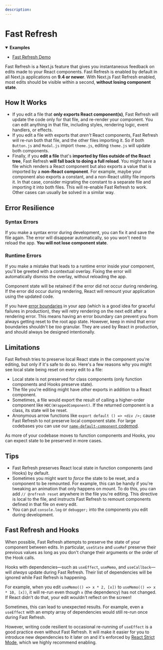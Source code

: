 ```yaml
---
description:
---
```


# Fast Refresh

<details open>
  <summary><b>Examples</b></summary>
  <ul>
    <li><a href="https://github.com/vercel/next.js/tree/canary/examples/fast-refresh-demo">Fast Refresh Demo</a></li>
  </ul>
</details>

Fast Refresh is a Next.js feature that gives you instantaneous feedback on
edits made to your React components. Fast Refresh is enabled by default in all
Next.js applications on **9.4 or newer**. With Next.js Fast Refresh enabled,
most edits should be visible within a second, **without losing component
state**.

## How It Works

- If you edit a file that **only exports React component(s)**, Fast Refresh will
  update the code only for that file, and re-render your component. You can edit
  anything in that file, including styles, rendering logic, event handlers, or
  effects.
- If you edit a file with exports that _aren't_ React components, Fast Refresh
  will re-run both that file, and the other files importing it. So if both
  `Button.js` and `Modal.js` import `theme.js`, editing `theme.js` will update
  both components.
- Finally, if you **edit a file** that's **imported by files outside of the
  React tree**, Fast Refresh **will fall back to doing a full reload**. You
  might have a file which renders a React component but also exports a value
  that is imported by a **non-React component**. For example, maybe your
  component also exports a constant, and a non-React utility file imports it. In
  that case, consider migrating the constant to a separate file and importing it
  into both files. This will re-enable Fast Refresh to work. Other cases can
  usually be solved in a similar way.

## Error Resilience

### Syntax Errors

If you make a syntax error during development, you can fix it and save the file
again. The error will disappear automatically, so you won't need to reload the
app. **You will not lose component state**.

### Runtime Errors

If you make a mistake that leads to a runtime error inside your component,
you'll be greeted with a contextual overlay. Fixing the error will automatically
dismiss the overlay, without reloading the app.

Component state will be retained if the error did not occur during rendering. If
the error did occur during rendering, React will remount your application using
the updated code.

If you have [error boundaries](https://reactjs.org/docs/error-boundaries.html)
in your app (which is a good idea for graceful failures in production), they
will retry rendering on the next edit after a rendering error. This means having
an error boundary can prevent you from always getting reset to the root app
state. However, keep in mind that error boundaries shouldn't be _too_ granular.
They are used by React in production, and should always be designed
intentionally.

## Limitations

Fast Refresh tries to preserve local React state in the component you're
editing, but only if it's safe to do so. Here's a few reasons why you might see
local state being reset on every edit to a file:

- Local state is not preserved for class components (only function components
  and Hooks preserve state).
- The file you're editing might have _other_ exports in addition to a React
  component.
- Sometimes, a file would export the result of calling a higher-order component
  like `HOC(WrappedComponent)`. If the returned component is a
  class, its state will be reset.
- Anonymous arrow functions like `export default () => <div />;` cause Fast Refresh to not preserve local component state. For large codebases you can use our [`name-default-component` codemod](/docs/advanced-features/codemods.md#name-default-component).

As more of your codebase moves to function components and Hooks, you can expect
state to be preserved in more cases.

## Tips

- Fast Refresh preserves React local state in function components (and Hooks) by
  default.
- Sometimes you might want to _force_ the state to be reset, and a component to
  be remounted. For example, this can be handy if you're tweaking an animation
  that only happens on mount. To do this, you can add `// @refresh reset`
  anywhere in the file you're editing. This directive is local to the file, and
  instructs Fast Refresh to remount components defined in that file on every
  edit.
- You can put `console.log` or `debugger;` into the components you edit during
  development.

## Fast Refresh and Hooks

When possible, Fast Refresh attempts to preserve the state of your component
between edits. In particular, `useState` and `useRef` preserve their previous
values as long as you don't change their arguments or the order of the Hook
calls.

Hooks with dependencies—such as `useEffect`, `useMemo`, and `useCallback`—will
_always_ update during Fast Refresh. Their list of dependencies will be ignored
while Fast Refresh is happening.

For example, when you edit `useMemo(() => x * 2, [x])` to
`useMemo(() => x * 10, [x])`, it will re-run even though `x` (the dependency)
has not changed. If React didn't do that, your edit wouldn't reflect on the
screen!

Sometimes, this can lead to unexpected results. For example, even a `useEffect`
with an empty array of dependencies would still re-run once during Fast Refresh.

However, writing code resilient to occasional re-running of `useEffect` is a good practice even
without Fast Refresh. It will make it easier for you to introduce new dependencies to it later on
and it's enforced by [React Strict Mode](/docs/api-reference/next.config.js/react-strict-mode.md),
which we highly recommend enabling.
